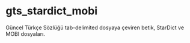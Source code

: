 # gts_stardict_mobi
Güncel Türkçe Sözlüğü tab-delimited dosyaya çeviren betik, StarDict ve MOBI dosyaları.
